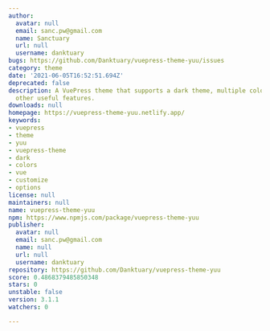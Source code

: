 ```yaml
---
author:
  avatar: null
  email: sanc.pw@gmail.com
  name: Sanctuary
  url: null
  username: danktuary
bugs: https://github.com/Danktuary/vuepress-theme-yuu/issues
category: theme
date: '2021-06-05T16:52:51.694Z'
deprecated: false
description: A VuePress theme that supports a dark theme, multiple color themes, and
  other useful features.
downloads: null
homepage: https://vuepress-theme-yuu.netlify.app/
keywords:
- vuepress
- theme
- yuu
- vuepress-theme
- dark
- colors
- vue
- customize
- options
license: null
maintainers: null
name: vuepress-theme-yuu
npm: https://www.npmjs.com/package/vuepress-theme-yuu
publisher:
  avatar: null
  email: sanc.pw@gmail.com
  name: null
  url: null
  username: danktuary
repository: https://github.com/Danktuary/vuepress-theme-yuu
score: 0.4868379485850348
stars: 0
unstable: false
version: 3.1.1
watchers: 0

---
```


